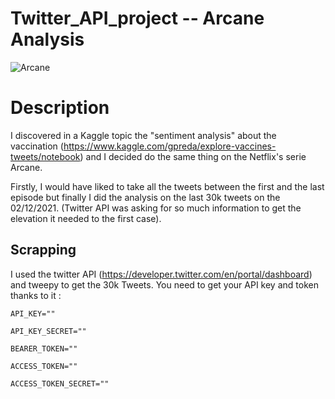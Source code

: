 # Twitter_API_project  -- Arcane Analysis

![Arcane](https://user-images.githubusercontent.com/64421607/144581081-fffa2056-0a33-4dc7-bd33-3918e7bac557.JPG)

# Description

I discovered in a Kaggle topic the "sentiment analysis" about the vaccination (https://www.kaggle.com/gpreda/explore-vaccines-tweets/notebook)
and I decided do the same thing on the Netflix's serie Arcane.

Firstly, I would have liked to take all the tweets between the first and the last episode but finally I did the analysis on the last 30k tweets on the 02/12/2021.
(Twitter API was asking for so much information to get the elevation it needed to the first case).

## Scrapping 

I used the twitter API (https://developer.twitter.com/en/portal/dashboard) and tweepy to get the 30k Tweets.
You need to get your API key and token thanks to it :

`API_KEY=""`

`API_KEY_SECRET=""`

`BEARER_TOKEN=""`

`ACCESS_TOKEN=""`

`ACCESS_TOKEN_SECRET=""`

